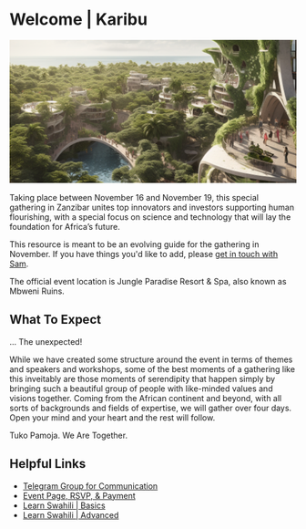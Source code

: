 # Welcome | Karibu

![Image](regen_handbook_header.png)

Taking place between November 16 and November 19, this special gathering in Zanzibar unites top innovators and investors supporting human flourishing, with a special focus on science and technology that will lay the foundation for Africa’s future.

This resource is meant to be an evolving guide for the gathering in November. If you have things you'd like to add, please [get in touch with Sam](https://t.me/samtaggart).

The official event location is Jungle Paradise Resort & Spa, also known as Mbweni Ruins.

## What To Expect

... The unexpected!

While we have created some structure around the event in terms of themes and speakers and workshops, some of the best moments of a gathering like this inveitably are those moments of serendipity that happen simply by bringing such a beautiful group of people with like-minded values and visions together. Coming from the African continent and beyond, with all sorts of backgrounds and fields of expertise, we will gather over four days. Open your mind and your heart and the rest will follow.

Tuko Pamoja. We Are Together.

## Helpful Links

- [Telegram Group for Communication](https://t.me/+U3Bc77YxDs1mZjUy)
- [Event Page, RSVP, & Payment](https://lu.ma/zanzibar_regen_two)
- [Learn Swahili | Basics](https://www.tripsavvy.com/swahili-or-kiswahili-for-travelers-1454482)
- [Learn Swahili | Advanced](https://2seedsswahili.wordpress.com/)